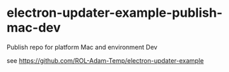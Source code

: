 # electron-updater-example-publish-mac-dev
Publish repo for platform Mac and environment Dev


see https://github.com/ROL-Adam-Temp/electron-updater-example
